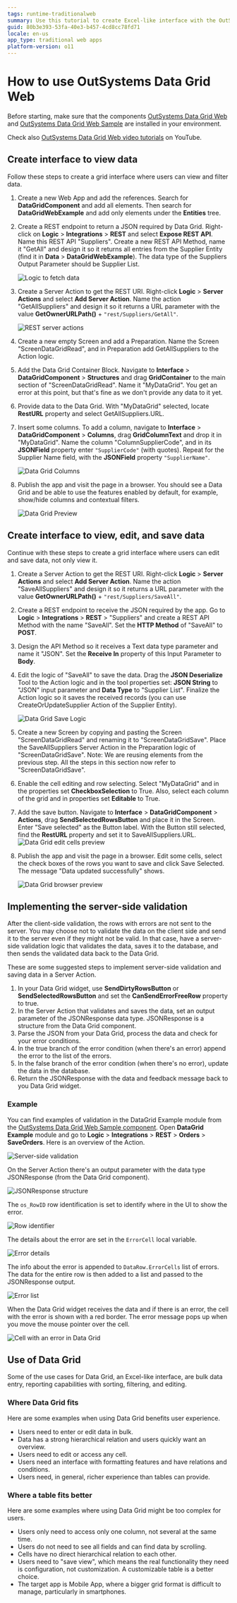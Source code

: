 ```yaml
---
tags: runtime-traditionalweb
summary: Use this tutorial to create Excel-like interface with the OutSystems Data Grid component, to view, edit, and save data. There's also a section about when to use OutSystems Data Grid.
guid: 80b3e393-53fa-40e3-b457-4cd8cc78fd71
locale: en-us
app_type: traditional web apps
platform-version: o11
---
```


# How to use OutSystems Data Grid Web

Before starting, make sure that the components [OutSystems Data Grid Web](https://www.outsystems.com/forge/component-overview/5554/) and [OutSystems Data Grid Web Sample](https://www.outsystems.com/forge/component-overview/5555/) are installed in your environment.

Check also [OutSystems Data Grid Web video tutorials](<https://www.youtube.com/playlist?list=PLxALhSwsaivxRsBZ4kEfzvH4cqU9q0nso>) on YouTube.

## Create interface to view data

Follow these steps to create a grid interface where users can view and filter data.

1. Create a new Web App and add the references. Search for **DataGridComponent** and add all elements. Then search for **DataGridWebExample** and add only elements under the **Entities** tree.

1. Create a REST endpoint to return a JSON required by Data Grid. Right-click on **Logic** > **Integrations** > **REST** and select **Expose REST API**. Name this REST API "Suppliers". Create a new REST API Method, name it "GetAll" and design it so it returns all entries from the Supplier Entity (find it in **Data** > **DataGridWebExample**). The data type of the Suppliers Output Parameter should be Supplier List.
    
    ![Logic to fetch data](images/data-grid-rest-getall.png?width=600)

1. Create a Server Action to get the REST URI. Right-click **Logic** > **Server Actions** and select **Add Server Action**. Name the action "GetAllSuppliers" and design it so it returns a URL parameter with the value **GetOwnerURLPath()** + `"rest/Suppliers/GetAll"`.
 
    ![REST server actions](images/data-grid-rest-geturl.png?width=600)

1. Create a new empty Screen and add a Preparation. Name the Screen "ScreenDataGridRead", and in Preparation add GetAllSuppliers to the Action logic.

1. Add the Data Grid Container Block. Navigate to **Interface** > **DataGridComponent** > **Structures** and drag **GridContainer** to the main section of "ScreenDataGridRead". Name it "MyDataGrid". You get an error at this point, but that's fine as we don't provide any data to it yet.

1. Provide data to the Data Grid. With "MyDataGrid" selected, locate **RestURL** property and select GetAllSuppliers.URL.

1. Insert some columns. To add a column, navigate to **Interface** > **DataGridComponent** > **Columns**, drag **GridColumnText** and drop it in "MyDataGrid". Name the column "ColumnSupplierCode", and in its **JSONField** property enter `"SupplierCode"` (with quotes). Repeat for the Supplier Name field, with the **JSONField** property `"SupplierName"`. 
 
    ![Data Grid Columns](images/data-grid-columns.png?width=600)

1. Publish the app and visit the page in a browser. You should see a Data Grid and be able to use the features enabled by default, for example, show/hide columns and contextual filters.   

    ![Data Grid Preview](images/data-grid-in-browser.png?width=600)

## Create interface to view, edit, and save data

Continue with these steps to create a grid interface where users can edit and save data, not only view it.
 
1. Create a Server Action to get the REST URI. Right-click **Logic** > **Server Actions** and select **Add Server Action**. Name the action "SaveAllSuppliers" and design it so it returns a URL parameter with the value **GetOwnerURLPath()** + `"rest/Suppliers/SaveAll"`.

1. Create a REST endpoint to receive the JSON required by the app. Go to **Logic** > **Integrations** > **REST** > "Suppliers" and create a REST API Method with the name "SaveAll". Set the **HTTP Method** of "SaveAll" to **POST**.

1. Design the API Method so it receives a Text data type parameter and name it "JSON". Set the **Receive In** property of this Input Parameter to **Body**.

1. Edit the logic of "SaveAll" to save the data. Drag the **JSON Deserialize** Tool to the Action logic and in the tool properties set: **JSON String** to "JSON" input parameter and **Data Type** to "Supplier List". Finalize the Action logic so it saves the received records (you can use CreateOrUpdateSupplier Action of the Supplier Entity).


    ![Data Grid Save Logic](images/data-grid-save-logic.png?width=600)

1. Create a new Screen by copying and pasting the Screen "ScreenDataGridRead" and renaming it to "ScreenDataGridSave". Place the SaveAllSuppliers Server Action in the Preparation logic of "ScreenDataGridSave". Note: We are reusing elements from the previous step. All the steps in this section now refer to "ScreenDataGridSave".

1. Enable the cell editing and row selecting. Select "MyDataGrid" and in the properties set **CheckboxSelection** to True.  Also, select each column of the grid and in properties set **Editable** to True.

1. Add the save button. Navigate to **Interface** > **DataGridComponent** > **Actions**, drag **SendSelectedRowsButton** and place it in the Screen. Enter "Save selected" as the Button label. With the Button still selected, find the **RestURL** property and set it to SaveAllSuppliers.URL.
    ![Data Grid edit cells preview](images/data-grid-save-web.png?width=600)

8. Publish the app and visit the page in a browser. Edit some cells, select the check boxes of the rows you want to save and click Save Selected. The message "Data updated successfully" shows.
     
    ![Data Grid browser preview](images/data-grid-in-browser-save.png?width=600)

## Implementing the server-side validation

After the client-side validation, the rows with errors are not sent to the server. You may choose not to validate the data on the client side and send it to the server even if they might not be valid. In that case, have a server-side validation logic that validates the data, saves it to the database, and then sends the validated data back to the Data Grid.

These are some suggested steps to implement server-side validation and saving data in a Server Action.

  1. In your Data Grid widget, use **SendDirtyRowsButton** or **SendSelectedRowsButton** and set the **CanSendErrorFreeRow** property to true.
  2. In the Server Action that validates and saves the data, set an output parameter of the JSONResponse data type. JSONResponse is a structure from the Data Grid component.
  3. Parse the JSON from your Data Grid, process the data and check for your error conditions.
  4. In the true branch of the error condition (when there's an error) append the error to the list of the errors.
  5. In the false branch of the error condition (when there's no error), update the data in the database.
  6. Return the JSONResponse with the data and feedback message back to you Data Grid widget.

### Example

You can find examples of validation in the DataGrid Example module from the [OutSystems Data Grid Web Sample component](https://www.outsystems.com/forge/component-overview/5555/data-grid-sample). Open **DataGrid Example** module and go to **Logic** > **Integrations** > **REST** > **Orders** > **SaveOrders**. Here is an overview of the Action.

![Server-side validation](images/data-grid-validation-example.png?width=600)

On the Server Action there's an output parameter with the data type JSONResponse (from the Data Grid component).

![JSONResponse structure](images/data-grid-structure.png?width=200)

The `os_RowID` row identification is set to identify where in the UI to show the error. 

![Row identifier](images/data-grid-rowid.png?width=500)

The details about the error are set in the `ErrorCell` local variable.

![Error details](images/data-grid-assign-error-cell.png?width=500)

The info about the error is appended to `DataRow.ErrorCells` list of errors. The data for the entire row is then added to a list and passed to the JSONResponse output.

![Error list](images/data-grid-validation-list.png?width=500)

When the Data Grid widget receives the data and if there is an error, the cell with the error is shown with a red border. The error message pops up when you move the mouse pointer over the cell.

![Cell with an error in Data Grid](images/data-grid-ui-error.png?width=400)


## Use of Data Grid

Some of the use cases for Data Grid, an Excel-like interface, are bulk data entry, reporting capabilities with sorting, filtering, and editing.

### Where Data Grid fits

Here are some examples when using Data Grid benefits user experience.

* Users need to enter or edit data in bulk.
* Data has a strong hierarchical relation and users quickly want an overview.
* Users need to edit or access any cell.
* Users need an interface with formatting features and have relations and conditions.
* Users need, in general, richer experience than tables can provide.

### Where a table fits better

Here are some examples where using Data Grid might be too complex for users.

* Users only need to access only one column, not several at the same time.
* Users do not need to see all fields and can find data by scrolling.
* Cells have no direct hierarchical relation to each other.
* Users need to "save view", which means the real functionality they need is configuration, not customization. A customizable table is a better choice.
* The target app is Mobile App, where a bigger grid format is difficult to manage, particularly in smartphones.
